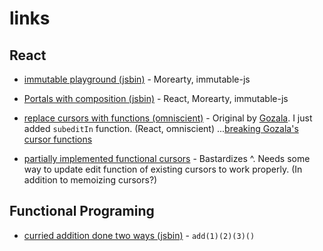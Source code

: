 # links

## React

- [immutable playground (jsbin)](http://jsbin.com/tahire/1/edit?js,console) - Morearty, immutable-js

- [Portals with composition (jsbin)](http://jsbin.com/gadotu/1/edit?js,output) - React, Morearty, immutable-js

- [replace cursors with functions (omniscient)](http://goo.gl/FG6wxF) - Original by [Gozala](https://github.com/omniscientjs/omniscient/issues/89). I just added `subeditIn` function. (React, omniscient) ...[breaking Gozala's cursor functions](http://goo.gl/7rqok2)

- [partially implemented functional cursors](http://goo.gl/OsBMYy) - Bastardizes ^. Needs some way to update edit function of existing cursors to work properly. (In addition to memoizing cursors?)

## Functional Programing

- [curried addition done two ways (jsbin)](http://jsbin.com/dohafi/2/edit) - `add(1)(2)(3)()`
